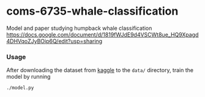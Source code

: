 coms-6735-whale-classification
==============================

Model and paper studying humpback whale classification
https://docs.google.com/document/d/1819fWJdE9d4VSCWt8ue_HQ9Xpagd4DHVqoZJyBOip6Q/edit?usp=sharing

### Usage

After downloading the dataset from [kaggle](https://www.kaggle.com/c/humpback-whale-identification)
to the `data/` directory, train the model by running

```sh
./model.py
```
